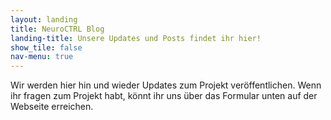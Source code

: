 ```yaml
---
layout: landing
title: NeuroCTRL Blog
landing-title: Unsere Updates und Posts findet ihr hier!
show_tile: false
nav-menu: true
---
```


Wir werden hier hin und wieder Updates zum Projekt veröffentlichen. Wenn ihr fragen zum Projekt habt, könnt ihr uns über das Formular unten auf der Webseite erreichen.